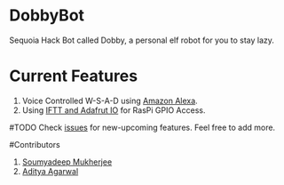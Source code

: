 # DobbyBot
Sequoia Hack Bot called Dobby, a personal elf robot for you to stay lazy.

# Current Features
1. Voice Controlled W-S-A-D using [Amazon Alexa](https://developer.amazon.com/alexa).
2. Using [IFTT and Adafrut IO](https://learn.adafruit.com/using-ifttt-with-adafruit-io/ifttt-to-adafruit-io-setup) for RasPi GPIO Access.

#TODO
Check [issues](https://github.com/sam17/Dobby/issues) for new-upcoming features. Feel free to add more.

#Contributors
1. [Soumyadeep Mukherjee](@sam17)  
2.  [Aditya Agarwal](@aditya2592)
